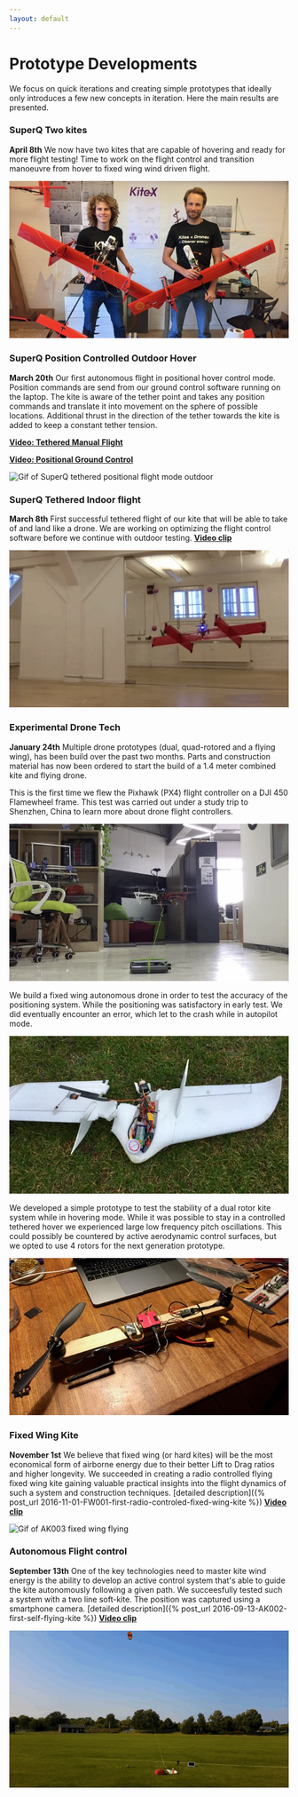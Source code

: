 ```yaml
---
layout: default
---
```


# Prototype Developments
We focus on quick iterations and creating simple prototypes that ideally only introduces a few new concepts in iteration. Here the main results are presented.

### SuperQ Two kites
**April 8th**
We now have two kites that are capable of hovering and ready for more flight testing! Time to work on the flight control and transition manoeuvre from hover to fixed wing wind driven flight.

![Two complete SuperQ kites ready](/images/SuperQTwoKites.jpg)


### SuperQ Position Controlled Outdoor Hover

**March 20th**
Our first autonomous flight in positional hover control mode. Position commands are send from our ground control software running on the laptop. The kite is aware of the tether point and takes any position commands and translate it into movement on the sphere of possible locations. Additional thrust in the direction of the tether towards the kite is added to keep a constant tether tension.

**[Video: Tethered Manual Flight  ](https://youtu.be/75YdklYrvOs)**

**[Video: Positional Ground Control](https://youtu.be/NPD7NFguqek)**

![Gif of SuperQ tethered positional flight mode outdoor](/images/SuperQPositionFlight.gif)


### SuperQ Tethered Indoor flight

**March 8th** First successful tethered flight of our kite that will be able to take of and land like a drone. We are working on optimizing the flight control software before we continue with outdoor testing. **[Video clip](https://youtu.be/QKZIdXsHDRg)**

![Gif of SuperQ flying indoor](/images/SuperQTetheredIndoor.gif)

### Experimental Drone Tech

**January 24th** Multiple drone prototypes (dual, quad-rotored and a flying wing), has been build over the past two months. Parts and construction material has now been ordered to start the build of a 1.4 meter combined kite and flying drone.


This is the first time we flew the Pixhawk (PX4) flight controller on a DJI 450 Flamewheel frame. This test was carried out under a study trip to Shenzhen, China to learn more about drone flight controllers.

![Gif of first Pixhawk Flight](/images/AK004DroneIndoor.gif)

We build a fixed wing autonomous drone in order to test the accuracy of the positioning system. While the positioning was satisfactory in early test. We did eventually encounter an error, which let to the crash while in autopilot mode.  

![Crashed fixed wing autonomous flight](/images/AK005FixedWingCrash.jpg)

We developed a simple prototype to test the stability of a dual rotor kite system while in hovering mode. While it was possible to stay in a controlled tethered hover we experienced large low frequency pitch oscillations. This could possibly be countered by active aerodynamic control surfaces, but we opted to use 4 rotors for the next generation prototype.

![Dual Rotor flight](/images/AK006DualRotor.jpg)


### Fixed Wing Kite

**November 1st** We believe that fixed wing (or hard kites) will be the most economical form of airborne energy due to their better Lift to Drag ratios and higher longevity. We succeeded in creating a radio controlled flying fixed wing kite gaining valuable practical insights into the flight dynamics of such a system and construction techniques. [detailed description]({% post_url 2016-11-01-FW001-first-radio-controled-fixed-wing-kite %}) **[Video clip](https://youtu.be/9TSOK74dM5k)**

![Gif of AK003 fixed wing flying](/images/AK003FixedWing.gif)


### Autonomous Flight control

**September 13th** One of the key technologies need to master kite wind energy is the ability to develop an active control system that's able to guide the kite autonomously following a given path. We succeesfully tested such a system with a two line soft-kite. The position was captured using a smartphone camera.  [detailed description]({% post_url 2016-09-13-AK002-first-self-flying-kite %}) **[Video clip](https://youtu.be/O_YaRTxpii8)**

![Gif of AK002 flying autonomously](/images/AK002Flying.gif)
